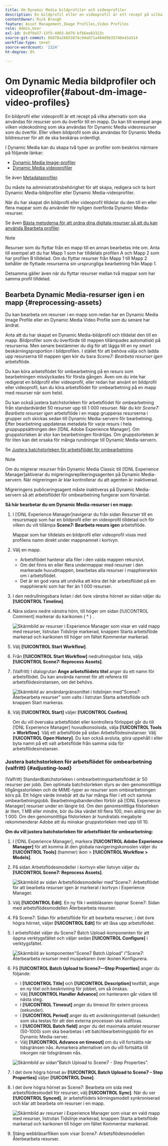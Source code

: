 ```yaml
---
title: Om Dynamic Media bildprofiler och videoprofiler
description: En bildprofil eller en videoprofil är ett recept på vilka alternativ som ska användas för resurser som du överför till en mapp. Du kan till exempel ange vilken videokodning som ska användas för Dynamic Media videoresurser som du överför. Eller vilken bildprofil som ska användas för Dynamic Media bildresurser för att de ska beskäras ordentligt.
contentOwner: Rick Brough
feature: Asset Management,Image Profiles,Video Profiles
role: Admin,User
exl-id: 8c8f0a57-13f5-4903-8d76-bfb6ee83323c
source-git-commit: 8b878a26653874c94a671a404d9b35740e43a514
workflow-type: tm+mt
source-wordcount: '1324'
ht-degree: 0%

---
```


# Om Dynamic Media bildprofiler och videoprofiler{#about-dm-image-video-profiles}

En bildprofil eller videoprofil är ett recept på vilka alternativ som ska användas för resurser som du överför till en mapp. Du kan till exempel ange vilken videokodning som ska användas för Dynamic Media videoresurser som du överför. Eller vilken bildprofil som ska användas för Dynamic Media bildresurser för att de ska beskäras ordentligt.

I Dynamic Media kan du skapa två typer av profiler som beskrivs närmare på följande länkar:

* [Dynamic Media Image-profiler](/help/assets/dynamic-media/image-profiles.md)
* [Dynamic Media videoprofiler](/help/assets/dynamic-media/video-profiles.md)

Se även [Metadataprofiler](/help/assets/metadata-profiles.md).

Du måste ha administratörsbehörighet för att skapa, redigera och ta bort Dynamic Media-bildprofiler eller Dynamic Media-videoprofiler.

När du har skapat din bildprofil eller videoprofil tilldelar du den till en eller flera mappar som du använder för nyligen överförda Dynamic Media-resurser.

Se även [Bästa metoderna för att ordna dina digitala resurser så att du kan använda Bearbeta profiler](/help/assets/organize-assets.md).


>[!NOTE]
>
>Resurser som du flyttar från en mapp till en annan bearbetas inte om. Anta till exempel att du har Mapp 1 som har tilldelats profilen A och Mapp 2 som har profilen B tilldelad. Om du flyttar resurser från Mapp 1 till Mapp 2 behåller de flyttade resurserna sin ursprungliga bearbetning från Mapp 1.
>
>Detsamma gäller även när du flyttar resurser mellan två mappar som har samma profil tilldelad.

## Bearbeta Dynamic Media-resurser igen i en mapp {#reprocessing-assets}

Du kan bearbeta om resurser i en mapp som redan har en Dynamic Media Image Profile eller en Dynamic Media Video Profile som du senare har ändrat.

Anta att du har skapat en Dynamic Media-bildprofil och tilldelat den till en mapp. Bildprofiler som du överförde till mappen tillämpades automatiskt på resurserna. Men senare bestämmer du dig för att lägga till en ny smart beskärningsproportion i bildprofilen. I stället för att behöva välja och ladda upp resurserna till mappen igen kör du bara *Scene7: Bearbeta resurser igen* arbetsflöde.

Du kan köra arbetsflödet för ombearbetning på en resurs som bearbetningen misslyckades för första gången. Även om du inte har redigerat en bildprofil eller videoprofil, eller redan har använt en bildprofil eller videoprofil, kan du köra arbetsflödet för ombearbetning på en mapp med resurser när som helst.

Du kan också justera batchstorleken för arbetsflödet för ombearbetning från standardvärdet 50 resurser upp till 1 000 resurser. När du kör _Scene7: Bearbeta resurser igen_ arbetsflöde i en mapp grupperas resurserna i grupper och skickas sedan till Dynamic Media-servern för bearbetning. Efter bearbetning uppdateras metadata för varje resurs i hela gruppuppsättningen den [!DNL Adobe Experience Manager]. Om gruppstorleken är stor kan bearbetningen fördröjas. Om gruppstorleken är för liten kan det orsaka för många rundningar till Dynamic Media-servern.

Se [Justera batchstorleken för arbetsflödet för ombearbetning](#adjusting-load).

>[!NOTE]
>
>Om du migrerar resurser från Dynamic Media Classic till [!DNL Experience Manager]aktiverar du migreringsreplikeringsagenten på Dynamic Media-servern. När migreringen är klar kontrollerar du att agenten är inaktiverad.
>
>Migreringens publiceringsagent måste inaktiveras på Dynamic Media-servern så att arbetsflödet för ombearbetning fungerar som förväntat.

<!-- LEAVE IN PLACE, MAY BE USED IN THE FUTURE

Batch size is the number of assets that are amalgamated into a single IPS (Dynamic Media's Image Production System) job. When you run the Scene7: Reprocess Assets workflow, the job is triggered on IPS. The number of IPS jobs that are triggered is based on the total number of assets in the folder, divided by the batch size. For example, suppose you had a folder with 150 assets and a batch size of 50. In this case, three IPS jobs are triggered. The assets are updated when the entire batch size (50 in our example) is processed in IPS. The job then moves onto the next IPS job and so on until complete. If you increase the batch size, you may notice a longer delay with assets getting updated. 

-->

**Så här bearbetar du om Dynamic Media-resurser i en mapp:**

1. I [!DNL Experience Manager]navigerar du från sidan Resurser till en resursmapp som har en bildprofil eller en videoprofil tilldelad och för vilken du vill tillämpa **Scene7: Bearbeta resurs igen** arbetsflöde.

   Mappar som har tilldelats en bildprofil eller videoprofil visas med profilens namn direkt under mappnamnet i kortvyn.

1. Välj en mapp.

   * Arbetsflödet hanterar alla filer i den valda mappen rekursivt.
   * Om det finns en eller flera undermappar med resurser i den markerade huvudmappen, bearbetas alla resurser i mapphierarkin om i arbetsflödet.
   * Det är en god vana att undvika att köra det här arbetsflödet på en mapphierarki som har fler än 1 000 resurser.

1. I den nedrullningsbara listan i det övre vänstra hörnet av sidan väljer du **[!UICONTROL Timeline]**.
1. Nära sidans nedre vänstra hörn, till höger om sidan [!UICONTROL Comment] markerar du karikonen ( **^** ) .

   ![Skärmbild av resurser i Experience Manager som visar en vald mapp med resurser, listrutan Tidslinje markerad, knappen Starta arbetsflöde markerad och karikonen till höger om fältet Kommentar markerad.](/help/assets/dynamic-media/assets/reprocess-assets1.png)

1. Välj **[!UICONTROL Start Workflow]**.
1. Från **[!UICONTROL Start Workflow]** nedrullningsbar lista, välja **[!UICONTROL Scene7: Reprocess Assets]**.
1. (Valfritt) I dialogrutan **Ange arbetsflödets titel** anger du ett namn för arbetsflödet. Du kan använda namnet för att referera till arbetsflödesinstansen, om det behövs.

   ![Skärmbild av användargränssnittet i tidslinjen med&quot;Scene7: Återbearbeta resurser&quot; som valts i listrutan Starta arbetsflöde och knappen Start markeras.](/help/assets/dynamic-media/assets/reprocess-assets2.png)

1. Välj **[!UICONTROL Start]** väljer **[!UICONTROL Confirm]**.

   Om du vill övervaka arbetsflödet eller kontrollera förloppet går du till [!DNL Experience Manager] huvudkonsolsida, välja **[!UICONTROL Tools > Workflow]**. Välj ett arbetsflöde på sidan Arbetsflödesinstanser. Välj **[!UICONTROL Open History]**. Du kan också avsluta, göra uppehåll i eller byta namn på ett valt arbetsflöde från samma sida för arbetsflödesinstanser.

### Justera batchstorleken för arbetsflödet för ombearbetning (valfritt) {#adjusting-load}

(Valfritt) Standardbatchstorleken i ombearbetningsarbetsflödet är 50 resurser per jobb. Den optimala batchstorleken styrs av den genomsnittliga tillgångsstorleken och de MIME-typer av resurser som ombearbetningen körs på. Ett högre värde innebär att du har många filer i ett och samma ombearbetningsjobb. Bearbetningsbanderollen förblir på [!DNL Experience Manager] resurser under en längre tid. Om den genomsnittliga filstorleken är liten, 1 MB eller mindre, bör du öka värdet till flera 100, men aldrig mer än 1 000. Om den genomsnittliga filstorleken är hundratals megabyte rekommenderar Adobe att du minskar gruppstorleken med upp till 10.

**Om du vill justera batchstorleken för arbetsflödet för ombearbetning:**

1. I [!DNL Experience Manager], markera **[!UICONTROL Adobe Experience Manager]** för att komma åt den globala navigeringskonsolen väljer du **[!UICONTROL Tools]** (hammer) ikon > **[!UICONTROL Workflow > Models]**.
1. På sidan Arbetsflödesmodeller i kortvyn eller listvyn väljer du **[!UICONTROL Scene7: Reprocess Assets]**.

   ![Skärmbild av sidan Arbetsflödesmodeller med&quot;Scene7: Arbetsflödet för att bearbeta resurser igen är markerat i kortvyn i Experience Manager.](/help/assets/dynamic-media/assets/reprocess-assets7.png)

1. Välj **[!UICONTROL Edit]**. En ny flik i webbläsaren öppnar Scene7: Sidan med arbetsflödesmodellen Återbearbeta resurser.
1. På Scene7: Sidan för arbetsflöde för att bearbeta resurser, i det övre högra hörnet, väljer **[!UICONTROL Edit]** för att låsa upp arbetsflödet.
1. I arbetsflödet väljer du Scene7 Batch Upload-komponenten för att öppna verktygsfältet och väljer sedan **[!UICONTROL Configure]** i verktygsfältet.

   ![Skärmbild av komponenten&quot;Scene7 Batch Upload&quot; i&quot;Scene7: Återbearbeta resurser med muspekaren över ikonen Konfigurera.](/help/assets/dynamic-media/assets/reprocess-assets8.png)

1. På **[!UICONTROL Batch Upload to Scene7—Step Properties]** anger du följande:
   * I **[!UICONTROL Title]** och **[!UICONTROL Description]** textfält, ange en ny titel och beskrivning för jobbet, om så önskas.
   * Välj **[!UICONTROL Handler Advance]** om hanteraren går vidare till nästa steg.
   * I **[!UICONTROL Timeout]** anger du timeout för extern process (sekunder).
   * I **[!UICONTROL Period]** anger du ett avsökningsintervall (sekunder) som ska testas för att den externa processen ska slutföras.
   * I **[!UICONTROL Batch field]** anger du det maximala antalet resurser (50-1000) som ska bearbetas i ett batchbearbetningsjobb för en Dynamic Media-server.
   * Välj **[!UICONTROL Advance on timeout]** om du vill fortsätta när tidsgränsen nås. Avmarkera alternativet om du vill fortsätta till inkorgen när tidsgränsen nås.

   ![Skärmbild av sidan&quot;Batch Upload to Scene7 - Step Properties&quot;.](/help/assets/dynamic-media/assets/reprocess-assets3.png)

1. I det övre högra hörnet av **[!UICONTROL Batch Upload to Scene7 – Step Properties]** väljer **[!UICONTROL Done]**.

1. I det övre högra hörnet av Scene7: Bearbeta om sida med arbetsflödesmodell för resurser, välj **[!UICONTROL Sync]**. När du ser **[!UICONTROL Synced]**, är arbetsflödets körningsmodell synkroniserad och klar att bearbeta om resurser i en mapp.

   ![Skärmbild av resurser i Experience Manager som visar en vald mapp med resurser, listrutan Tidslinje markerad, knappen Starta arbetsflöde markerad och karikonen till höger om fältet Kommentar markerad.](/help/assets/dynamic-media/assets/reprocess-assets1.png)

1. Stäng webbläsarfliken som visar Scene7: Arbetsflödesmodellen Återbearbeta resurser.

<!-- MAY BE NEEDED IN THE FUTURE

1. Return to the browser tab that has the open Workflow Models page, then press **Esc** to exit the selection.
1. In the upper-left corner of the page, select **[!UICONTROL Adobe Experience Manager]** to access the global navigation console, then select the **[!UICONTROL Tools]** (hammer) icon > **[!UICONTROL General > CRXDE Lite]**.
1. In the folder tree on the left side of the CRXDE Lite page, navigate to the following location:

   `/conf/global/settings/workflow/models/scene7_reprocess_assets/jcr:content/flow/reprocess/metaData`

   ![CRXDE Lite](/help/security/assets/workflow-models9.png)

1. On the right side of the CRXDE Lite page, in the lower portion, enter the following name, type, and value in its respective field:
    * **[!UICONTROL Name]**: `reprocess-batch-size`
    * **[!UICONTROL Type]**: `Long`
    * **[!UICONTROL Value]**: enter a default value (50-1000) for the batch size
1. In the lower-right corner, select **[!UICONTROL Add]**. The new property appears as the following:

    ![Saving the new property](/help/security/assets/workflow-models10.png)

1. On the menu bar of the CRXDE Lite page, select **[!UICONTROL Save All]**.
1. In the upper-left corner of the page, select **[!UICONTROL CRXDE Lite]** to return to the main Experience Manager console
1. Repeat steps 1-7 to re-synchronize the new batch size to the Scene7: Reprocess Assets workflow model.

-->
